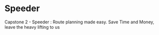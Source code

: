 # Speeder
Capstone 2 - Speeder : Route planning made easy. Save Time and Money, leave the heavy lifting to us
